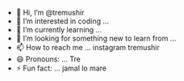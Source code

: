 - 👋 Hi, I’m @tremushir
- 👀 I’m interested in coding ...
- 🌱 I’m currently learning ...
- 💞️ I’m looking for something new to learn from ...
- 📫 How to reach me ... instagram tremushir
- 😄 Pronouns: ... Tre
- ⚡ Fun fact: ... jamal lo mare 

<!---
tremushir/tremushir is a ✨ special ✨ repository because its `README.md` (this file) appears on your GitHub profile.
You can click the Preview link to take a look at your changes.
--->
